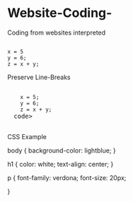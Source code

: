 # Website-Coding-
Coding from websites interpreted 

<code>
x = 5
y = 6;
z = x + y;
</code>

Preserve Line-Breaks

<pre>
  <code>
    x = 5;
    y = 6;
    z = x + y;
  </code>code>
  </pre>

CSS Example

body {
  background-color: lightblue;
}

h1 {
  color: white;
  text-align: center;
}

p {
  font-family: verdona;
  font-size: 20px;


}
